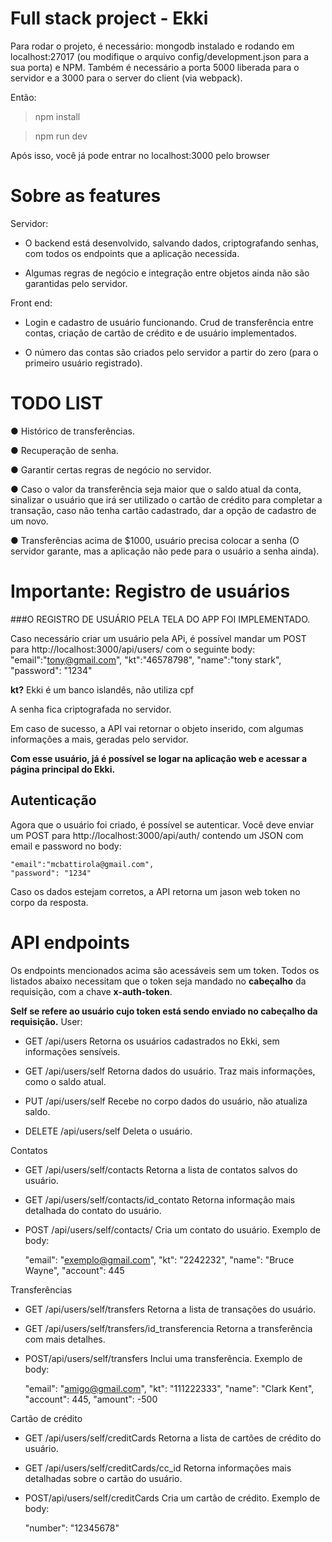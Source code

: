 # Full stack project - Ekki

Para rodar o projeto, é necessário:
mongodb instalado e rodando em localhost:27017 (ou modifique o arquivo config/development.json para a sua porta) e NPM.
Também é necessário a porta 5000 liberada para o servidor e a 3000 para o server do client (via webpack).

Então:
> npm install

> npm run dev

Após isso, você já pode entrar no localhost:3000 pelo browser


# Sobre as features

Servidor:
- O backend está desenvolvido, salvando dados, criptografando senhas, com todos os endpoints que a aplicação necessida. 

- Algumas regras de negócio e integração entre objetos ainda não são garantidas pelo servidor.

Front end:

- Login e cadastro de usuário funcionando. Crud de transferência entre contas, criação de cartão de crédito e de usuário implementados.

- O número das contas são criados pelo servidor a partir do zero (para o primeiro usuário registrado).


# TODO LIST

● Histórico de transferências.

● Recuperação de senha.

● Garantir certas regras de negócio no servidor.

● Caso o valor da transferência seja maior que o saldo atual da conta, sinalizar o
usuário que irá ser utilizado o cartão de crédito para completar a transação, caso
não tenha cartão cadastrado, dar a opção de cadastro de um novo.

● Transferências acima de $1000, usuário precisa colocar a senha (O servidor garante, mas a aplicação não pede para o usuário a senha ainda).


# Importante: Registro de usuários

###O REGISTRO DE USUÁRIO PELA TELA DO APP FOI IMPLEMENTADO.

Caso necessário criar um usuário pela APi, é possível mandar um POST para http://localhost:3000/api/users/ com o seguinte body:
		"email":"tony@gmail.com",
		"kt":"46578798",
		"name":"tony stark",
		"password": "1234"
		
**kt?** Ekki é um banco islandês, não utiliza cpf

A senha fica criptografada no servidor.

Em caso de sucesso, a API vai retornar o objeto inserido, com algumas informações a mais, geradas pelo servidor.

**Com esse usuário, já é possível se logar na aplicação web e acessar a página principal do Ekki.**

## Autenticação
Agora que o usuário foi criado, é possível se autenticar.
Você deve enviar um POST para http://localhost:3000/api/auth/ contendo um JSON com email e password no body:

	"email":"mcbattirola@gmail.com",
	"password": "1234"

Caso os dados estejam corretos, a API retorna um jason web token no corpo da resposta.



# API endpoints

Os endpoints mencionados acima são acessáveis sem um token. 
Todos os listados abaixo necessitam que o token seja mandado no **cabeçalho** da requisição, com a chave **x-auth-token**.

**Self se refere ao usuário cujo token está sendo enviado no cabeçalho da requisição.**
User:
- GET /api/users
Retorna os usuários cadastrados no Ekki, sem informações sensíveis.

-  GET /api/users/self
Retorna dados do usuário. Traz mais informações, como o saldo atual.

- PUT /api/users/self
Recebe no corpo dados do usuário, não atualiza saldo.

- DELETE /api/users/self
Deleta o usuário.

Contatos
- GET /api/users/self/contacts
Retorna a lista de contatos salvos do usuário.

- GET /api/users/self/contacts/id_contato
Retorna informação mais detalhada do contato do usuário.

- POST /api/users/self/contacts/
Cria um contato do usuário. Exemplo de body:

	"email": "exemplo@gmail.com",
	"kt": "2242232",
	"name": "Bruce Wayne",
	"account": 445

Transferências
- GET /api/users/self/transfers
Retorna a lista de transações do usuário.

- GET /api/users/self/transfers/id_transferencia
Retorna a transferência com mais detalhes.

- POST/api/users/self/transfers
Inclui uma transferência. Exemplo de body:

	"email": "amigo@gmail.com",
	"kt": "111222333",
	"name": "Clark Kent",
	"account": 445,
	"amount": -500
	

Cartão de crédito
- GET /api/users/self/creditCards
Retorna a lista de cartões de crédito do usuário.

- GET /api/users/self/creditCards/cc_id
Retorna informações mais detalhadas sobre o cartão do usuário.

- POST/api/users/self/creditCards
Cria um cartão de crédito. Exemplo de body:

	"number": "12345678"



